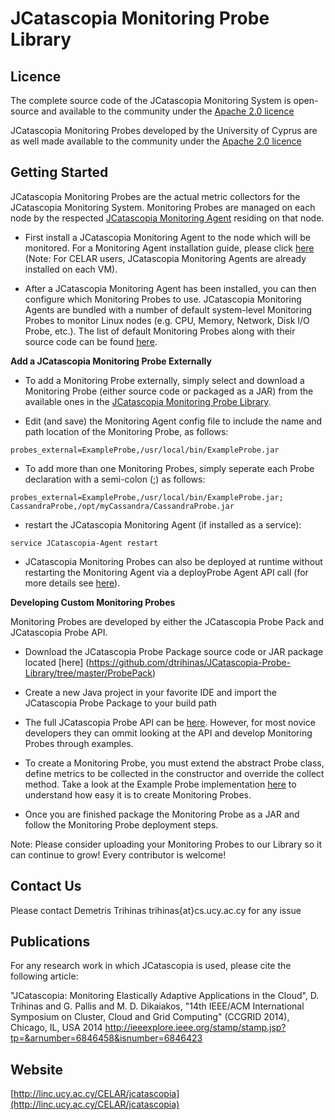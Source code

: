 JCatascopia Monitoring Probe Library
====================================

Licence
---------------
The complete source code of the JCatascopia Monitoring System is open-source and available to the community under the [Apache 2.0 licence](http://www.apache.org/licenses/LICENSE-2.0.html)

JCatascopia Monitoring Probes developed by the University of Cyprus are as well made available to the community under the [Apache 2.0 licence](http://www.apache.org/licenses/LICENSE-2.0.html)

Getting Started
---------------
JCatascopia Monitoring Probes are the actual metric collectors for the JCatascopia Monitoring System. Monitoring Probes are managed on each node by the respected [JCatascopia Monitoring Agent](https://github.com/CELAR/cloud-ms/tree/master/JCatascopia-Agent) residing on that node. 

- First install a JCatascopia Monitoring Agent to the node which will be monitored. For a Monitoring Agent installation guide, please click [here](https://github.com/CELAR/cloud-ms/tree/master/JCatascopia-Agent) (Note: For CELAR users, JCatascopia Monitoring Agents are already installed on each VM).

- After a JCatascopia Monitoring Agent has been installed, you can then configure which Monitoring Probes to use. JCatascopia Monitoring Agents are bundled with a number of default system-level Monitoring Probes to monitor Linux nodes (e.g. CPU, Memory, Network, Disk I/O Probe, etc.). The list of default Monitoring Probes along with their source code can be found [here](https://github.com/dtrihinas/JCatascopia-Probe-Library/tree/master/ProbePack/src/main/java/eu/celarcloud/jcatascopia/probepack/probeLibrary).

**Add a JCatascopia Monitoring Probe Externally**

- To add a Monitoring Probe externally, simply select and download a Monitoring Probe (either source code or packaged as a JAR) from the available ones in the [JCatascopia Monitoring Probe Library](https://github.com/dtrihinas/JCatascopia-Probe-Library/). 

- Edit (and save) the Monitoring Agent config file to include the name and path location of the Monitoring Probe, as follows:

```shell
probes_external=ExampleProbe,/usr/local/bin/ExampleProbe.jar
```

- To add more than one Monitoring Probes, simply seperate each Probe declaration with a semi-colon (;) as follows:

```shell
probes_external=ExampleProbe,/usr/local/bin/ExampleProbe.jar; CassandraProbe,/opt/myCassandra/CassandraProbe.jar
```

- restart the JCatascopia Monitoring Agent (if installed as a service):

```shell
service JCatascopia-Agent restart
```

- JCatascopia Monitoring Probes can also be deployed at runtime without restarting the Monitoring Agent via a deployProbe Agent API call (for more details see [here]()).

**Developing Custom Monitoring Probes**

Monitoring Probes are developed by either the JCatascopia Probe Pack and JCatascopia Probe API.

- Download the JCatascopia Probe Package source code or JAR package located [here] (https://github.com/dtrihinas/JCatascopia-Probe-Library/tree/master/ProbePack)

- Create a new Java project in your favorite IDE and import the JCatascopia Probe Package to your build path

- The full JCatascopia Probe API can be [here](http://www.celarcloud.eu/wp-content/uploads/2013/11/Cloud-Monitoring-Tool-V1.pdf). However, for most novice developers they can ommit looking at the API and develop Monitoring Probes through examples.

- To create a Monitoring Probe, you must extend the abstract Probe class, define metrics to be collected in the constructor and override the collect method. Take a look at the Example Probe implementation [here](https://github.com/dtrihinas/JCatascopia-Probe-Library/blob/master/ExampleProbe/src/main/java/ExampleProbe.java) to understand how easy it is to create Monitoring Probes.

- Once you are finished package the Monitoring Probe as a JAR and follow the Monitoring Probe deployment steps.

Note: Please consider uploading your Monitoring Probes to our Library so it can continue to grow! Every contributor is welcome!

Contact Us
---------------
Please contact Demetris Trihinas trihinas{at}cs.ucy.ac.cy for any issue

Publications
---------------
For any research work in which JCatascopia is used, please cite the following article:

"JCatascopia: Monitoring Elastically Adaptive Applications in the Cloud", D. Trihinas and G. Pallis and M. D. Dikaiakos, "14th IEEE/ACM International Symposium on Cluster, Cloud and Grid Computing" (CCGRID 2014), Chicago, IL, USA 2014
http://ieeexplore.ieee.org/stamp/stamp.jsp?tp=&arnumber=6846458&isnumber=6846423

Website
---------------
[http://linc.ucy.ac.cy/CELAR/jcatascopia](http://linc.ucy.ac.cy/CELAR/jcatascopia)
